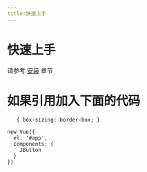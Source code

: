 ```yaml
---
title:快速上手
---
```

# 快速上手
请参考 [安装](../install/) 章节

# 如果引用加入下面的代码
```
   { box-sizing: border-box; }
```
```
new Vue({
  el: '#app',
  components: {
    JButton
  }
})
```